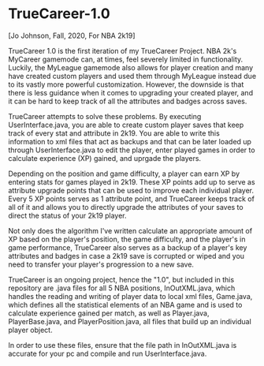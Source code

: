 # TrueCareer-1.0
[Jo Johnson,
Fall, 2020,
For NBA 2k19]

TrueCareer 1.0 is the first iteration of my TrueCareer Project. NBA 2k's MyCareer gamemode can, at times, feel severely limited in functionality. Luckily, the MyLeague gamemode also allows for player creation and many have created custom players and used them through MyLeague instead due to its vastly more powerful customization. However, the downside is that there is less guidance when it comes to upgrading your created player, and it can be hard to keep track of all the attributes and badges across saves. 

TrueCareer attempts to solve these problems. By executing UserInterface.java, you are able to create custom player saves that keep track of every stat and attribute in 2k19. You are able to write this information to xml files that act as backups and that can be later loaded up through UserInterface.java to edit the player, enter played games in order to calculate experience (XP) gained, and uprgade the players.

Depending on the position and game difficulty, a player can earn XP by entering stats for games played in 2k19. These XP points add up to serve as attribute upgrade points that can be used to improve each individual player. Every 5 XP points serves as 1 attribute point, and TrueCareer keeps track of all of it and allows you to directly upgrade the attributes of your saves to direct the status of your 2k19 player.

Not only does the algorithm I've written calculate an appropriate amount of XP based on the player's position, the game difficulty, and the player's in game performance, TrueCareer also serves as a backup of a player's key attributes and badges in case a 2k19 save is corrupted or wiped and you need to transfer your player's progression to a new save.

TrueCareer is an ongoing project, hence the "1.0", but included in this repository are .java files for all 5 NBA positions, InOutXML.java, which handles the reading and writing of player data to local xml files, Game.java, which defines all the statistical elements of an NBA game and is used to calculate experience gained per match, as well as Player.java, PlayerBase.java, and PlayerPosition.java, all files that build up an individual player object. 

In order to use these files, ensure that the file path in InOutXML.java is accurate for your pc and compile and run UserInterface.java.

